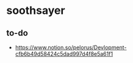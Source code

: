 # soothsayer

## to-do

-  https://www.notion.so/pelorus/Devlopment-cfb6b49d58424c5dad997d4f8e5a61f1
